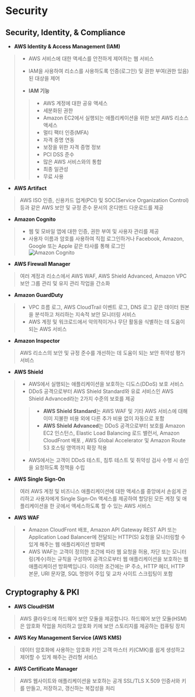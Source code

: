 Security
============

Security, Identity, & Compliance
--------
+ **AWS Identity & Access Management (IAM)**
> + AWS 서비스에 대한 액세스를 안전하게 제어하는 웹 서비스
> + IAM을 사용하여 리소스를 사용하도록 인증(로그인) 및 권한 부여(권한 있음)된 대상을 제어         
>
> + **IAM 기능**
>> + AWS 계정에 대한 공유 액세스
>> + 세분화된 권한
>> + Amazon EC2에서 실행되는 애플리케이션을 위한 보안 AWS 리소스 액세스
>> + 멀티 팩터 인증(MFA)
>> + 자격 증명 연동
>> + 보장을 위한 자격 증명 정보
>> + PCI DSS 준수
>> + 많은 AWS 서비스와의 통합
>> + 최종 일관성
>> + 무료 사용

+ **AWS Artifact**
> AWS ISO 인증, 신용카드 업계(PCI) 및 SOC(Service Organization Control) 등과 같은 AWS 보안 및 규정 준수 문서의 온디맨드 다운로드를 제공

+ **Amazon Cognito**
> + 웹 및 모바일 앱에 대한 인증, 권한 부여 및 사용자 관리를 제공
> + 사용자 이름과 암호를 사용하여 직접 로그인하거나 Facebook, Amazon, Google 또는 Apple 같은 타사를 통해 로그인          
> ![Amazon Cognito](https://docs.aws.amazon.com/ko_kr/cognito/latest/developerguide/images/scenario-cup-cib2.png)             
>

+ **AWS Firewall Manager**
> 여러 계정과 리소스에서 AWS WAF, AWS Shield Advanced, Amazon VPC 보안 그룹 관리 및 유지 관리 작업을 간소화

+ **Amazon GuardDuty**
> + VPC 흐름 로그, AWS CloudTrail 이벤트 로그, DNS 로그 같은 데이터 원본을 분석하고 처리하는 지속적 보안 모니터링 서비스
> + AWS 계정 및 워크로드에서 악의적이거나 무단 활동을 식별하는 데 도움이되는 AWS 서비스

+ **Amazon Inspector**
>  AWS 리소스의 보안 및 규정 준수를 개선하는 데 도움이 되는 보안 취약성 평가 서비스

+ **AWS Shield**
> + AWS에서 실행되는 애플리케이션을 보호하는 디도스(DDoS) 보호 서비스
> + DDoS 공격으로부터 AWS Shield Standard와 유료 서비스인 AWS Shield Advanced라는 2가지 수준의 보호를 제공
>> +  **AWS Shield Standard**는 AWS WAF 및 기타 AWS 서비스에 대해 이미 지불한 비용 외에 다른 추가 비용 없이 자동으로 포함
>> + **AWS Shield Advanced**는 DDoS 공격으로부터 보호를 Amazon EC2 인스턴스, Elastic Load Balancing 로드 밸런서, Amazon CloudFront 배포 , AWS Global Accelerator 및 Amazon Route 53 호스팅 영역까지 확장 적용
> + AWS에서는 고객이 DDoS 테스트, 침투 테스트 및 취약성 검사 수행 시 승인을 요청하도록 정책을 수립


+ **AWS Single Sign-On**
>  여러 AWS 계정 및 비즈니스 애플리케이션에 대한 액세스를 중앙에서 손쉽게 관리하고 사용자에게 Single Sign-On 액세스를 제공하여 할당된 모든 계정 및 애플리케이션을 한 곳에서 액세스하도록 할 수 있는 AWS 서비스

+ **AWS WAF**
> + Amazon CloudFront 배포, Amazon API Gateway REST API 또는 Application Load Balancer에 전달되는 HTTP(S) 요청을 모니터링할 수 있게 해주는 웹 애플리케이션 방화벽
> + AWS WAF는 고객이 정의한 조건에 따라 웹 요청을 허용, 차단 또는 모니터링(계수)하는 규칙을 구성하여 공격으로부터 웹 애플리케이션을 보호하는 웹 애플리케이션 방화벽입니다. 이러한 조건에는 IP 주소, HTTP 헤더, HTTP 본문, URI 문자열, SQL 명령어 주입 및 교차 사이트 스크립팅이 포함

Cryptography & PKI
--------
+ **AWS CloudHSM**
> AWS 클라우드에 하드웨어 보안 모듈을 제공합니다. 하드웨어 보안 모듈(HSM)은 암호화 작업을 처리하고 암호화 키에 보안 스토리지를 제공하는 컴퓨팅 장치

+ **AWS Key Management Service (AWS KMS)**
> 데이터 암호화에 사용하는 암호화 키인 고객 마스터 키(CMK)를 쉽게 생성하고 제어할 수 있게 해주는 관리형 서비스

+ **AWS Certificate Manager**
> AWS 웹사이트와 애플리케이션을 보호하는 공개 SSL/TLS X.509 인증서와 키를 만들고, 저장하고, 갱신하는 복잡성을 처리
